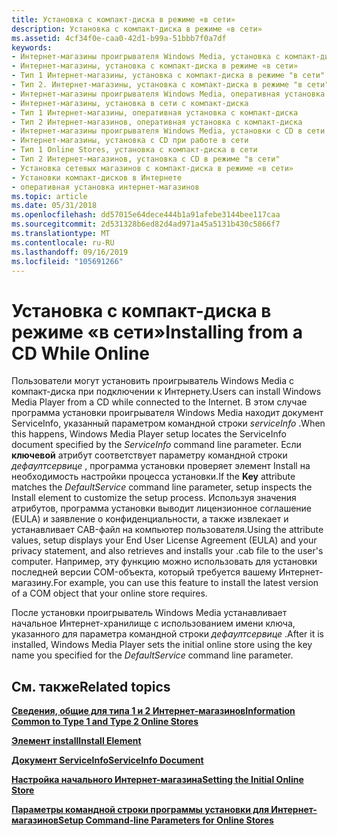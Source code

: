 ```yaml
---
title: Установка с компакт-диска в режиме «в сети»
description: Установка с компакт-диска в режиме «в сети»
ms.assetid: 4cf34f0e-caa0-42d1-b99a-51bbb7f0a7df
keywords:
- Интернет-магазины проигрывателя Windows Media, установка с компакт-диска в режиме "в сети"
- Интернет-магазины, установка с компакт-диска в режиме «в сети»
- Тип 1 Интернет-магазины, установка с компакт-диска в режиме "в сети"
- Тип 2. Интернет-магазины, установка с компакт-диска в режиме "в сети"
- Интернет-магазины проигрывателя Windows Media, оперативная установка с компакт-диска
- Интернет-магазины, установка в сети с компакт-диска
- Тип 1 Интернет-магазины, оперативная установка с компакт-диска
- Тип 2 Интернет-магазинов, оперативная установка с компакт-диска
- Интернет-магазины проигрывателя Windows Media, установки с CD в сети
- Интернет-магазины, установка с CD при работе в сети
- Тип 1 Online Stores, установка с компакт-диска в сети
- Тип 2 Интернет-магазинов, установка с CD в режиме "в сети"
- Установка сетевых магазинов с компакт-диска в режиме «в сети»
- Установки компакт-дисков в Интернете
- оперативная установка интернет-магазинов
ms.topic: article
ms.date: 05/31/2018
ms.openlocfilehash: dd57015e64dece444b1a91afebe3144bee117caa
ms.sourcegitcommit: 2d531328b6ed82d4ad971a45a5131b430c5866f7
ms.translationtype: MT
ms.contentlocale: ru-RU
ms.lasthandoff: 09/16/2019
ms.locfileid: "105691266"
---
```

# <a name="installing-from-a-cd-while-online"></a><span data-ttu-id="57672-118">Установка с компакт-диска в режиме «в сети»</span><span class="sxs-lookup"><span data-stu-id="57672-118">Installing from a CD While Online</span></span>

<span data-ttu-id="57672-119">Пользователи могут установить проигрыватель Windows Media с компакт-диска при подключении к Интернету.</span><span class="sxs-lookup"><span data-stu-id="57672-119">Users can install Windows Media Player from a CD while connected to the Internet.</span></span> <span data-ttu-id="57672-120">В этом случае программа установки проигрывателя Windows Media находит документ ServiceInfo, указанный параметром командной строки *serviceInfo* .</span><span class="sxs-lookup"><span data-stu-id="57672-120">When this happens, Windows Media Player setup locates the ServiceInfo document specified by the *ServiceInfo* command line parameter.</span></span> <span data-ttu-id="57672-121">Если **ключевой** атрибут соответствует параметру командной строки *дефаултсервице* , программа установки проверяет элемент Install на необходимость настройки процесса установки.</span><span class="sxs-lookup"><span data-stu-id="57672-121">If the **Key** attribute matches the *DefaultService* command line parameter, setup inspects the Install element to customize the setup process.</span></span> <span data-ttu-id="57672-122">Используя значения атрибутов, программа установки выводит лицензионное соглашение (EULA) и заявление о конфиденциальности, а также извлекает и устанавливает CAB-файл на компьютер пользователя.</span><span class="sxs-lookup"><span data-stu-id="57672-122">Using the attribute values, setup displays your End User License Agreement (EULA) and your privacy statement, and also retrieves and installs your .cab file to the user's computer.</span></span> <span data-ttu-id="57672-123">Например, эту функцию можно использовать для установки последней версии COM-объекта, который требуется вашему Интернет-магазину.</span><span class="sxs-lookup"><span data-stu-id="57672-123">For example, you can use this feature to install the latest version of a COM object that your online store requires.</span></span>

<span data-ttu-id="57672-124">После установки проигрыватель Windows Media устанавливает начальное Интернет-хранилище с использованием имени ключа, указанного для параметра командной строки *дефаултсервице* .</span><span class="sxs-lookup"><span data-stu-id="57672-124">After it is installed, Windows Media Player sets the initial online store using the key name you specified for the *DefaultService* command line parameter.</span></span>

## <a name="related-topics"></a><span data-ttu-id="57672-125">См. также</span><span class="sxs-lookup"><span data-stu-id="57672-125">Related topics</span></span>

<dl> <dt>

[<span data-ttu-id="57672-126">**Сведения, общие для типа 1 и 2 Интернет-магазинов**</span><span class="sxs-lookup"><span data-stu-id="57672-126">**Information Common to Type 1 and Type 2 Online Stores**</span></span>](information-common-to-type-1-and-type-2-online-stores.md)
</dt> <dt>

[<span data-ttu-id="57672-127">**Элемент install**</span><span class="sxs-lookup"><span data-stu-id="57672-127">**Install Element**</span></span>](install-element.md)
</dt> <dt>

[<span data-ttu-id="57672-128">**Документ ServiceInfo**</span><span class="sxs-lookup"><span data-stu-id="57672-128">**ServiceInfo Document**</span></span>](serviceinfo-document.md)
</dt> <dt>

[<span data-ttu-id="57672-129">**Настройка начального Интернет-магазина**</span><span class="sxs-lookup"><span data-stu-id="57672-129">**Setting the Initial Online Store**</span></span>](setting-the-initial-online-store.md)
</dt> <dt>

[<span data-ttu-id="57672-130">**Параметры командной строки программы установки для Интернет-магазинов**</span><span class="sxs-lookup"><span data-stu-id="57672-130">**Setup Command-line Parameters for Online Stores**</span></span>](setup-command-line-parameters-for-online-stores.md)
</dt> </dl>

 

 




